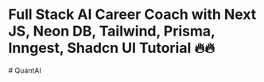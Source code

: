# Full Stack AI Career Coach with Next JS, Neon DB, Tailwind, Prisma, Inngest, Shadcn UI Tutorial 🔥🔥
#   Q u a n t A I  
 